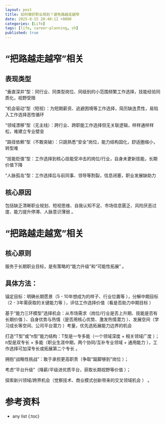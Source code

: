 ```yaml
---
layout: post
title: 如何做好职业规划？避免路越走越窄
date: 2025-8-15 20:40:12 +0800
categories: [Life]
tags: [life, career-planning, sh]
published: true
---
```



# “把路越走越窄”相关

## 表现类型

“垂直深井”型：同行业、同类型岗位、同级别的小范围频繁工作选择，技能经验同质化，视野受限 

“机会驱动”型（短视）：为短期薪资、逃避困境等工作选择，简历缺连贯性，易陷入工作选择恶性循环  

“领域漂移”型（无主线）：跨行业、跨职能工作选择但无关联逻辑，样样通样样松，难建立专业壁垒  

“路径依赖”型（不敢突破）：只跳熟悉“安全”岗位，能力结构固化，舒适圈缩小，转型难  

“技能贬值”型：工作选择到核心技能受冲击的岗位/行业，自身未更新技能，长期价值下降  

“人脉孤岛”型：工作选择后与前同事、领导等割裂，信息闭塞，职业发展缺助力  

## 核心原因

包括缺乏清晰职业规划、短视思维、自我认知不足、市场信息匮乏、风险厌恶过度、能力提升停滞、人脉意识薄弱 。

# “把路越走越宽”相关

## 核心原则

服务于长期职业目标，是有策略的“能力升级”和“可能性拓展” 。

## 具体方法：  

锚定目标：明确长期愿景（5 - 10年想成为的样子、行业位置等 ），分解中期目标（2 - 3年需获取的关键能力等 ），评估工作选择价值（看是否助力中期目标 ） 

基于“能力三环模型”选择机会：从市场需求（岗位/行业是否上升期、技能是否有长期价值 ）、自身优势与热情（是否用核心优势、激发热情潜力 ）、发展空间（学习成长等空间、公司平台潜力 ）考量，优先选拓展能力边界的机会  

打造“T型”或“π型”能力结构：T型是一专多能（一个领域深度 + 相关领域广度 ）；π型是双专长 + 多能（职业生涯中期，两个协同/互补专业领域 + 通用能力 ），工作选择可加深专长或拓展第二个专长 。

拥抱“战略性挑战”：敢于承担更高职责（争取“踮脚够到”岗位 ）；

考虑“平台升级”（降薪/平级进优质平台，获取长期视野等价值 ）；

探索新兴领域/跨界机会（觉察技术、商业模式创新带来的交叉领域机会 ） 。

# 参考资料

* any list
{:toc}